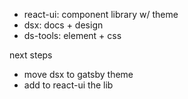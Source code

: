 - react-ui: component library w/ theme
- dsx: docs + design
- ds-tools: element + css

next steps

- move dsx to gatsby theme
- add to react-ui the lib
